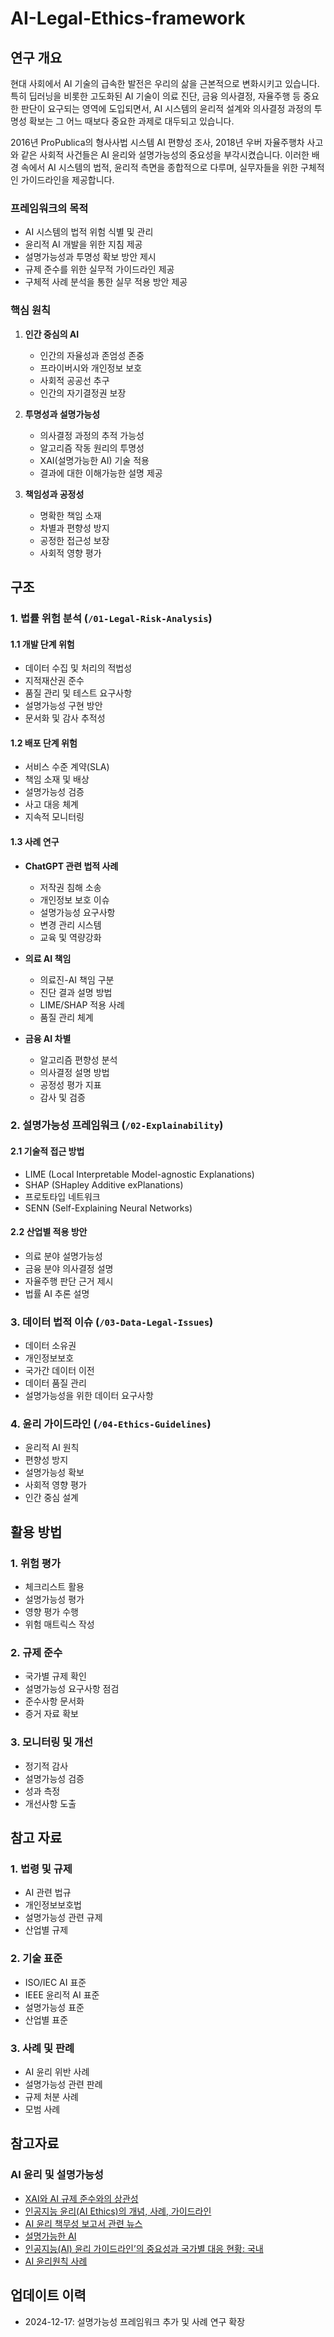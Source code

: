 # AI-Legal-Ethics-framework

## 연구 개요

현대 사회에서 AI 기술의 급속한 발전은 우리의 삶을 근본적으로 변화시키고 있습니다. 특히 딥러닝을 비롯한 고도화된 AI 기술이 의료 진단, 금융 의사결정, 자율주행 등 중요한 판단이 요구되는 영역에 도입되면서, AI 시스템의 윤리적 설계와 의사결정 과정의 투명성 확보는 그 어느 때보다 중요한 과제로 대두되고 있습니다.

2016년 ProPublica의 형사사법 시스템 AI 편향성 조사, 2018년 우버 자율주행차 사고와 같은 사회적 사건들은 AI 윤리와 설명가능성의 중요성을 부각시켰습니다. 이러한 배경 속에서 AI 시스템의 법적, 윤리적 측면을 종합적으로 다루며, 실무자들을 위한 구체적인 가이드라인을 제공합니다.

### 프레임워크의 목적
- AI 시스템의 법적 위험 식별 및 관리
- 윤리적 AI 개발을 위한 지침 제공
- 설명가능성과 투명성 확보 방안 제시
- 규제 준수를 위한 실무적 가이드라인 제공
- 구체적 사례 분석을 통한 실무 적용 방안 제공

### 핵심 원칙

1. **인간 중심의 AI**
   - 인간의 자율성과 존엄성 존중
   - 프라이버시와 개인정보 보호
   - 사회적 공공선 추구
   - 인간의 자기결정권 보장

2. **투명성과 설명가능성**
   - 의사결정 과정의 추적 가능성
   - 알고리즘 작동 원리의 투명성
   - XAI(설명가능한 AI) 기술 적용
   - 결과에 대한 이해가능한 설명 제공

3. **책임성과 공정성**
   - 명확한 책임 소재
   - 차별과 편향성 방지
   - 공정한 접근성 보장
   - 사회적 영향 평가

## 구조

### 1. 법률 위험 분석 (`/01-Legal-Risk-Analysis`)

#### 1.1 개발 단계 위험
- 데이터 수집 및 처리의 적법성
- 지적재산권 준수
- 품질 관리 및 테스트 요구사항
- 설명가능성 구현 방안
- 문서화 및 감사 추적성

#### 1.2 배포 단계 위험
- 서비스 수준 계약(SLA)
- 책임 소재 및 배상
- 설명가능성 검증
- 사고 대응 체계
- 지속적 모니터링

#### 1.3 사례 연구
- **ChatGPT 관련 법적 사례**
  - 저작권 침해 소송
  - 개인정보 보호 이슈
  - 설명가능성 요구사항
  - 변경 관리 시스템
  - 교육 및 역량강화

- **의료 AI 책임**
  - 의료진-AI 책임 구분
  - 진단 결과 설명 방법
  - LIME/SHAP 적용 사례
  - 품질 관리 체계

- **금융 AI 차별**
  - 알고리즘 편향성 분석
  - 의사결정 설명 방법
  - 공정성 평가 지표
  - 감사 및 검증

### 2. 설명가능성 프레임워크 (`/02-Explainability`)

#### 2.1 기술적 접근 방법
- LIME (Local Interpretable Model-agnostic Explanations)
- SHAP (SHapley Additive exPlanations)
- 프로토타입 네트워크
- SENN (Self-Explaining Neural Networks)

#### 2.2 산업별 적용 방안
- 의료 분야 설명가능성
- 금융 분야 의사결정 설명
- 자율주행 판단 근거 제시
- 법률 AI 추론 설명

### 3. 데이터 법적 이슈 (`/03-Data-Legal-Issues`)
- 데이터 소유권
- 개인정보보호
- 국가간 데이터 이전
- 데이터 품질 관리
- 설명가능성을 위한 데이터 요구사항

### 4. 윤리 가이드라인 (`/04-Ethics-Guidelines`)
- 윤리적 AI 원칙
- 편향성 방지
- 설명가능성 확보
- 사회적 영향 평가
- 인간 중심 설계

## 활용 방법

### 1. 위험 평가
- 체크리스트 활용
- 설명가능성 평가
- 영향 평가 수행
- 위험 매트릭스 작성

### 2. 규제 준수
- 국가별 규제 확인
- 설명가능성 요구사항 점검
- 준수사항 문서화
- 증거 자료 확보

### 3. 모니터링 및 개선
- 정기적 감사
- 설명가능성 검증
- 성과 측정
- 개선사항 도출

## 참고 자료

### 1. 법령 및 규제
- AI 관련 법규
- 개인정보보호법
- 설명가능성 관련 규제
- 산업별 규제

### 2. 기술 표준
- ISO/IEC AI 표준
- IEEE 윤리적 AI 표준
- 설명가능성 표준
- 산업별 표준

### 3. 사례 및 판례
- AI 윤리 위반 사례
- 설명가능성 관련 판례
- 규제 처분 사례
- 모범 사례

## 참고자료

### AI 윤리 및 설명가능성
- [XAI와 AI 규제 준수와의 상관성](https://ahha.ai/2024/07/09/xai_reliability/)
- [인공지능 윤리(AI Ethics)의 개념, 사례, 가이드라인](https://modulabs.co.kr/blog/ai-ethics)
- [AI 윤리 책무성 보고서 관련 뉴스](https://www.lgresearch.ai/news/view?seq=399)
- [설명가능한 AI](https://www.aitimes.com/news/articleView.html?idxno=140447)
- [인공지능(AI) 윤리 가이드라인’의 중요성과 국가별 대응 현황: 국내](https://ethics.moe.edu.tw/files/resource/ebook/file/ebook_01_kr.pdf)
- [AI 윤리원칙 사례](https://www.acrc.go.kr/briefs/849fd88ee13c7cd5dd9ac923ef2ed1549f966439a132a5597faa3c1df6f805c5/sub_2.html)

## 업데이트 이력
- 2024-12-17: 설명가능성 프레임워크 추가 및 사례 연구 확장
